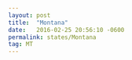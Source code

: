 ```yaml
---
layout: post
title:  "Montana"
date:   2016-02-25 20:56:10 -0600
permalink: states/Montana
tag: MT
---
```

